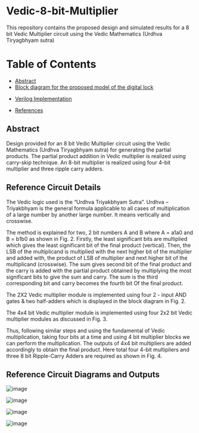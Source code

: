 # Vedic-8-bit-Multiplier
This repository contains the proposed design and simulated results for a 8 bit Vedic Multiplier circuit using the Vedic Mathematics (Urdhva Tiryagbhyam sutra)



# Table of Contents
   * [Abstract](#abstract)
  * [Block diagram for the proposed model of the digital lock](#block-diagram-for-the-proposed-model-of-the-digital-lock)
 
 - [Verilog Implementation](#verilog-implementation)
 
 - [References](#references)


## Abstract

Design provided for an 8 bit Vedic Multiplier circuit using the Vedic Mathematics (Urdhva Tiryagbhyam sutra) for generating the partial products. The partial product addition in Vedic multiplier is realized using carry-skip technique.
An 8-bit multiplier is realized using four 4-bit multiplier and three ripple carry adders. 

## Reference Circuit Details

The Vedic logic used is the “Urdhva Triyakbhyam Sutra”. Urdhva – Triyakbhyam is the general formula applicable to
all cases of multiplication of a large number by another large number. It means vertically and crosswise.  


The method is explained for two, 2 bit numbers A
and B where A = a1a0 and B = b1b0 as shown in Fig. 2.
Firstly, the least significant bits are multiplied which gives the
least significant bit of the final product (vertical). Then, the
LSB of the multiplicand is multiplied with the next higher bit
of the multiplier and added with, the product of LSB of
multiplier and next higher bit of the multiplicand (crosswise).
The sum gives second bit of the final product and the carry is
added with the partial product obtained by multiplying the
most significant bits to give the sum and carry. The sum is the
third corresponding bit and carry becomes the fourth bit
Of the final product.

The 2X2 Vedic multiplier module is implemented using four 2 - input AND gates & two half-adders which is displayed in the block diagram in Fig. 2. 

The 4x4 bit Vedic multiplier module is implemented using
four 2x2 bit Vedic multiplier modules as discussed in Fig. 3.


Thus, following similar steps and using the fundamental of Vedic multiplication, taking four
bits at a time and using 4 bit multiplier blocks we
can perform the multiplication. The outputs of 4x4 bit
multipliers are added accordingly to obtain the final product.
Here total four 4-bit multipliers and three 8 bit Ripple-Carry Adders are required as shown in Fig. 4.


## Reference Circuit Diagrams and Outputs

![image](https://user-images.githubusercontent.com/70422874/179449293-c597eaa3-295f-47bf-bb82-f91903bd59a9.png)

![image](https://user-images.githubusercontent.com/70422874/179449346-d5fa9e54-748b-4af9-83ff-96e0afd6cb02.png)

![image](https://user-images.githubusercontent.com/70422874/179449367-07397b01-1d4c-488e-a663-33d7343f3bfa.png)

![image](https://user-images.githubusercontent.com/70422874/179449398-edd972cc-3428-401b-976b-578f1cd215d0.png)

